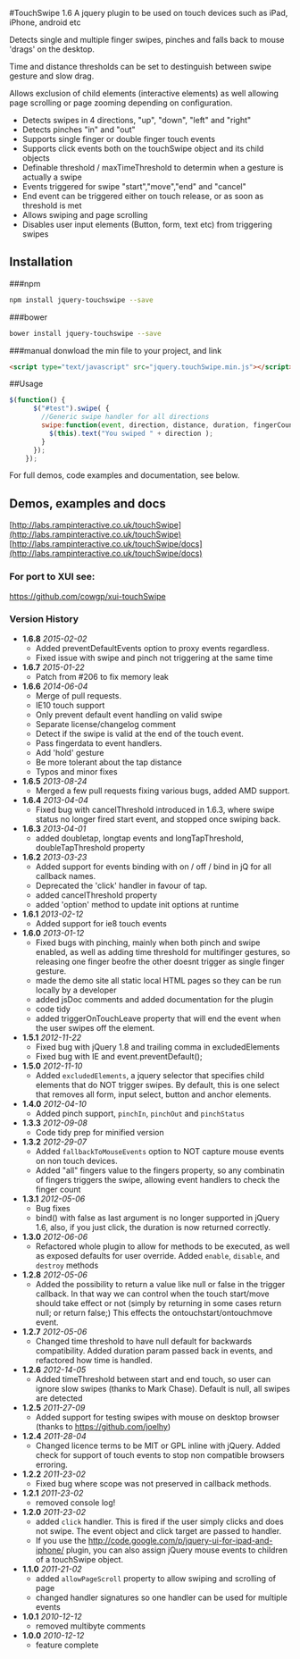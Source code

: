 #TouchSwipe 1.6 
A jquery plugin to be used on touch devices such as iPad, iPhone, android etc

Detects single and multiple finger swipes, pinches and falls back to mouse 'drags' on the desktop. 

Time and distance thresholds can be set to destinguish between swipe gesture and slow drag.

Allows exclusion of child elements (interactive elements) as well allowing page scrolling or page zooming depending on configuration.

* Detects swipes in 4 directions, "up", "down", "left" and "right"
* Detects pinches "in" and "out"
* Supports single finger or double finger touch events
* Supports click events both on the touchSwipe object and its child objects
* Definable threshold / maxTimeThreshold to determin when a gesture is actually a swipe
* Events triggered for swipe "start","move","end" and "cancel"
* End event can be triggered either on touch release, or as soon as threshold is met
* Allows swiping and page scrolling
* Disables user input elements (Button, form, text etc) from triggering swipes
			
## Installation  
###npm
````bash
npm install jquery-touchswipe --save
````
    
###bower 
````bash
bower install jquery-touchswipe --save
````
###manual
donwload the min file to your project, and link
````html
<script type="text/javascript" src="jquery.touchSwipe.min.js"></script>
````

##Usage
````javascript
$(function() {      
      $("#test").swipe( {
        //Generic swipe handler for all directions
        swipe:function(event, direction, distance, duration, fingerCount, fingerData) {
          $(this).text("You swiped " + direction );  
        }
      });
    });
````

For full demos, code examples and documentation, see below.

## Demos, examples and docs

[http://labs.rampinteractive.co.uk/touchSwipe](http://labs.rampinteractive.co.uk/touchSwipe)  
[http://labs.rampinteractive.co.uk/touchSwipe/docs](http://labs.rampinteractive.co.uk/touchSwipe/docs)

 

### For port to XUI see:
https://github.com/cowgp/xui-touchSwipe

### Version History

* **1.6.8** *2015-02-02*
    - Added preventDefaultEvents option to proxy events regardless.
    - Fixed issue with swipe and pinch not triggering at the same time
* **1.6.7** *2015-01-22*
    - Patch from #206 to fix memory leak
* **1.6.6** *2014-06-04*
    - Merge of pull requests.
    - IE10 touch support 
    - Only prevent default event handling on valid swipe
    - Separate license/changelog comment
    - Detect if the swipe is valid at the end of the touch event.
    - Pass fingerdata to event handlers. 
    - Add 'hold' gesture 
    - Be more tolerant about the tap distance
    - Typos and minor fixes
* **1.6.5** *2013-08-24*
    - Merged a few pull requests fixing various bugs, added AMD support.
* **1.6.4** *2013-04-04*
    - Fixed bug with cancelThreshold introduced in 1.6.3, where swipe status no longer fired start event, and stopped once swiping back.    
* **1.6.3** *2013-04-01*    
    - added doubletap, longtap events and longTapThreshold, doubleTapThreshold property
* **1.6.2**	*2013-03-23*
    - Added support for events binding with on / off / bind in jQ for all callback names.
    - Deprecated the 'click' handler in favour of tap.
    - added cancelThreshold property
    - added 'option' method to update init options at runtime
* **1.6.1** *2013-02-12*    
    - Added support for ie8 touch events
* **1.6.0** *2013-01-12*
 	- Fixed bugs with pinching, mainly when both pinch and swipe enabled, as well as adding time threshold for multifinger gestures, so releasing one finger beofre the other doesnt trigger as single finger gesture.
	- made the demo site all static local HTML pages so they can be run locally by a developer
	- added jsDoc comments and added documentation for the plugin	
	- code tidy
	- added triggerOnTouchLeave property that will end the event when the user swipes off the element.
* **1.5.1** *2012-11-22*	
	- Fixed bug with jQuery 1.8 and trailing comma in excludedElements
	- Fixed bug with IE and event.preventDefault();
* **1.5.0** *2012-11-10*
	- Added `excludedElements`, a jquery selector that specifies child elements that do NOT trigger swipes. By default, this is one select that removes all form, input select, button and anchor elements.
* **1.4.0** *2012-04-10*
	- Added pinch support, `pinchIn`, `pinchOut` and `pinchStatus`
* **1.3.3** *2012-09-08*
	- Code tidy prep for minified version
* **1.3.2** *2012-29-07*
	- Added `fallbackToMouseEvents` option to NOT capture mouse events on non touch devices.
	- Added "all" fingers value to the fingers property, so any combinatin of fingers triggers the swipe, allowing event handlers to check the finger count
* **1.3.1** *2012-05-06*
	- Bug fixes  
	- bind() with false as last argument is no longer supported in jQuery 1.6, also, if you just click, the duration is now returned correctly.
* **1.3.0** *2012-06-06*
	- Refactored whole plugin to allow for methods to be executed, as well as exposed defaults for user override. Added `enable`, `disable`, and `destroy` methods
* **1.2.8** *2012-05-06*
	- Added the possibility to return a value like null or false in the trigger callback. In that way we can control when the touch start/move should take effect or not (simply by returning in some cases return null; or return false;) This effects the ontouchstart/ontouchmove event.
* **1.2.7** *2012-05-06*
	- Changed time threshold to have null default for backwards compatibility. Added duration param passed back in events, and refactored how time is handled.
* **1.2.6** *2012-14-05*
 	- Added timeThreshold between start and end touch, so user can ignore slow swipes (thanks to Mark Chase). Default is null, all swipes are detected
* **1.2.5** *2011-27-09*
	- Added support for testing swipes with mouse on desktop browser (thanks to https://github.com/joelhy)
* **1.2.4** *2011-28-04*
	- Changed licence terms to be MIT or GPL inline with jQuery. Added check for support of touch events to stop non compatible browsers erroring.
* **1.2.2** *2011-23-02*
	- Fixed bug where scope was not preserved in callback methods. 
* **1.2.1** *2011-23-02*
	- removed console log!
* **1.2.0** *2011-23-02*
	- added `click` handler. This is fired if the user simply clicks and does not swipe. The event object and click target are passed to handler.
	- If you use the http://code.google.com/p/jquery-ui-for-ipad-and-iphone/ plugin, you can also assign jQuery mouse events to children of a touchSwipe object.
* **1.1.0** *2011-21-02* 
	- added `allowPageScroll` property to allow swiping and scrolling of page
	- changed handler signatures so one handler can be used for multiple events
* **1.0.1** *2010-12-12*
	- removed multibyte comments
* **1.0.0** *2010-12-12*
	- feature complete










